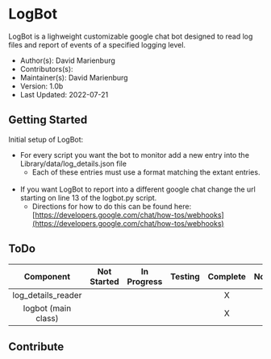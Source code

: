 # LogBot

LogBot is a lighweight customizable google chat bot designed to read log files and report of events of a specified logging level.

* Author(s): David Marienburg
* Contributors(s):
* Maintainer(s): David Marienburg
* Version: 1.0b
* Last Updated: 2022-07-21

## Getting Started

Initial setup of LogBot:
* For every script you want the bot to monitor add a new entry into the Library/data/log_details.json file
  * Each of these entries must use a format matching the extant entries.<br><br>
* If you want LogBot to report into a different google chat change the url starting on line 13 of the logbot.py script.
  * Directions for how to do this can be found here: [https://developers.google.com/chat/how-tos/webhooks](https://developers.google.com/chat/how-tos/webhooks)

## ToDo

|Component            |Not Started|In Progress|Testing|Complete|Notes                                                          |
|:-------------------:|:---------:|:---------:|:-----:|:------:|--------------------------------------------------------------:|
|log_details_reader   |           |           |       |X       |                                                               |
|logbot (main class)  |           |           |       |X       |                                                               |


## Contribute
